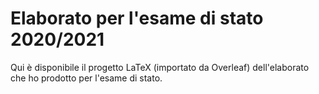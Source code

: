 # Elaborato per l'esame di stato 2020/2021

Qui è disponibile il progetto LaTeX (importato da Overleaf) dell'elaborato che ho prodotto per l'esame di stato.
